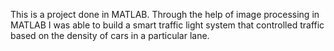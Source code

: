 This is a project done in MATLAB. 
Through the help of image processing in MATLAB I was able to build a smart traffic light system that controlled traffic based on the density of cars in a particular lane.